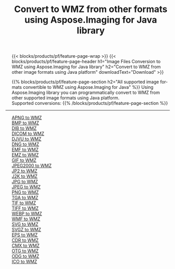 ﻿---
title: Convert to WMZ from other formats using Aspose.Imaging for Java library 
weight: 3920
url: /java/conversion/to/wmz 
lang: en
langdirlevel: 2
locales: zh-hans,ja,it,ru,de,es,fr,nl,id,lt,pl,pt,vi,tr,ko,zh-hant,ar,hi,th,sv,cs,uk,he
description: Using Aspose.Imaging you can convert to WMZ from other formats using Java
---

{{< blocks/products/pf/feature-page-wrap >}}
{{< blocks/products/pf/feature-page-header h1="Image Files Conversion to WMZ using Aspose.Imaging for Java library" h2="Convert to WMZ from other image formats using Java platform" downloadText="Download" >}}


{{% blocks/products/pf/feature-page-section  h2="All supported image formats convertible to WMZ using Aspose.Imaging for Java" %}}
Using Aspose.Imaging library you can programmatically convert to WMZ from other supported image formats using Java platform.
<br/>
Supported conversions:
{{% /blocks/products/pf/feature-page-section %}}
<div class="container-fluid productfamilypage bg-gray">
    <div class="convertypes bg-gray agp-content section">
        <div class="container">
		<hr style="margin-left:-20px;"/>
		<div class="row other-converters">
		    <div class='col-md-2 other-converter remove-lp remove-rp'><a href="/imaging/java/conversion/apng-to-wmz" >APNG to WMZ</a></div>
<div class='col-md-2 other-converter remove-lp remove-rp'><a href="/imaging/java/conversion/bmp-to-wmz" >BMP to WMZ</a></div>
<div class='col-md-2 other-converter remove-lp remove-rp'><a href="/imaging/java/conversion/dib-to-wmz" >DIB to WMZ</a></div>
<div class='col-md-2 other-converter remove-lp remove-rp'><a href="/imaging/java/conversion/dicom-to-wmz" >DICOM to WMZ</a></div>
<div class='col-md-2 other-converter remove-lp remove-rp'><a href="/imaging/java/conversion/djvu-to-wmz" >DJVU to WMZ</a></div>
<div class='col-md-2 other-converter remove-lp remove-rp'><a href="/imaging/java/conversion/dng-to-wmz" >DNG to WMZ</a></div>
<div class='col-md-2 other-converter remove-lp remove-rp'><a href="/imaging/java/conversion/emf-to-wmz" >EMF to WMZ</a></div>
<div class='col-md-2 other-converter remove-lp remove-rp'><a href="/imaging/java/conversion/emz-to-wmz" >EMZ to WMZ</a></div>
<div class='col-md-2 other-converter remove-lp remove-rp'><a href="/imaging/java/conversion/gif-to-wmz" >GIF to WMZ</a></div>
<div class='col-md-2 other-converter remove-lp remove-rp'><a href="/imaging/java/conversion/jpeg2000-to-wmz" >JPEG2000 to WMZ</a></div>
<div class='col-md-2 other-converter remove-lp remove-rp'><a href="/imaging/java/conversion/jp2-to-wmz" >JP2 to WMZ</a></div>
<div class='col-md-2 other-converter remove-lp remove-rp'><a href="/imaging/java/conversion/j2k-to-wmz" >J2K to WMZ</a></div>
<div class='col-md-2 other-converter remove-lp remove-rp'><a href="/imaging/java/conversion/jpg-to-wmz" >JPG to WMZ</a></div>
<div class='col-md-2 other-converter remove-lp remove-rp'><a href="/imaging/java/conversion/jpeg-to-wmz" >JPEG to WMZ</a></div>
<div class='col-md-2 other-converter remove-lp remove-rp'><a href="/imaging/java/conversion/png-to-wmz" >PNG to WMZ</a></div>
<div class='col-md-2 other-converter remove-lp remove-rp'><a href="/imaging/java/conversion/tga-to-wmz" >TGA to WMZ</a></div>
<div class='col-md-2 other-converter remove-lp remove-rp'><a href="/imaging/java/conversion/tif-to-wmz" >TIF to WMZ</a></div>
<div class='col-md-2 other-converter remove-lp remove-rp'><a href="/imaging/java/conversion/tiff-to-wmz" >TIFF to WMZ</a></div>
<div class='col-md-2 other-converter remove-lp remove-rp'><a href="/imaging/java/conversion/webp-to-wmz" >WEBP to WMZ</a></div>
<div class='col-md-2 other-converter remove-lp remove-rp'><a href="/imaging/java/conversion/wmf-to-wmz" >WMF to WMZ</a></div>
<div class='col-md-2 other-converter remove-lp remove-rp'><a href="/imaging/java/conversion/svg-to-wmz" >SVG to WMZ</a></div>
<div class='col-md-2 other-converter remove-lp remove-rp'><a href="/imaging/java/conversion/svgz-to-wmz" >SVGZ to WMZ</a></div>
<div class='col-md-2 other-converter remove-lp remove-rp'><a href="/imaging/java/conversion/eps-to-wmz" >EPS to WMZ</a></div>
<div class='col-md-2 other-converter remove-lp remove-rp'><a href="/imaging/java/conversion/cdr-to-wmz" >CDR to WMZ</a></div>
<div class='col-md-2 other-converter remove-lp remove-rp'><a href="/imaging/java/conversion/cmx-to-wmz" >CMX to WMZ</a></div>
<div class='col-md-2 other-converter remove-lp remove-rp'><a href="/imaging/java/conversion/otg-to-wmz" >OTG to WMZ</a></div>
<div class='col-md-2 other-converter remove-lp remove-rp'><a href="/imaging/java/conversion/odg-to-wmz" >ODG to WMZ</a></div>
<div class='col-md-2 other-converter remove-lp remove-rp'><a href="/imaging/java/conversion/ico-to-wmz" >ICO to WMZ</a></div>
                </div>
        </div>
    </div>
</div>
<br/>

